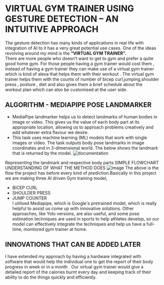 # **VIRTUAL GYM TRAINER USING GESTURE DETECTION – AN INTUITIVE APPROACH**
The gesture detection has many kinds of applications in real life with integration of AI to it has a very great potential use cases.
One of the ideas revolving around my mind is the **“VIRTUAL GYM TRAINER”.**  
There are more people who doesn’t want to get to gym and prefer a quite good home gym.
For those people having a gym trainer would cost them , instead of having a gym trainer they can make use of a virtual gym trainer which is kind of alexa that helps them with their workout .
The virtual gym trainer helps them with the counts of number of bicep curl,jumping,shoulder press , posture , diet and also gives them a brief schedule about the workout plan which can also be customised at the user side.
## **ALGORITHM - MEDIAPIPE POSE LANDMARKER**
- MediaPipe landmarker helps us to detect landmarks of human bodies in image or video. This gives us the value of each body part at its appropriate location, allowing us to approach problems creatively and add whatever extra flavour we desire.
- This task uses machine learning (ML) models that work with single images or video. The task outputs body pose landmarks in image coordinates and in 3-dimensional world. The below shows the landmark that is returned by the model.
![documentation](https://github.com/poojhamurali/Virtual-Gym-Trainer---Gesture-Detection/assets/128064181/9e2b3c9f-d86e-488c-9f6c-aeef56669f2c)

Representing the landmark and respective body parts
	SIMPLE FLOWCHART UNDERSTANDING OF WHAT THE METHOD DOES
![image](https://github.com/poojhamurali/Virtual-Gym-Trainer---Gesture-Detection/assets/128064181/ec68e1df-ac41-4023-b96c-08f8c482696b)
The above is the flow the project has before every kind of prediction.Basically in this project we are making three AI driven Gym training model,
- BICEP CURL
- SHOULDER PRESS
- JUMP COUNTER     
I utilised Mediapipe, which is Google's pretrained model, which is really helpful to assist us come up with innovative solutions. Other approaches, like Yolo versions, are also useful, 
and some pose estimation techniques are used in sports to help athletes develop, so our model can effectively integrate the techniques and help us have a full-time, monitored gym trainer at home.
## INNOVATIONS THAT CAN BE ADDED LATER
I have extended my approach by having a hardware integrated with software that would help the individual one to get the report of their body progress in week or in a month .
Our virtual gym trainer would give a detailed report of the calories burnt every day and keeping track of their ability to do the things quickly and efficiently.

